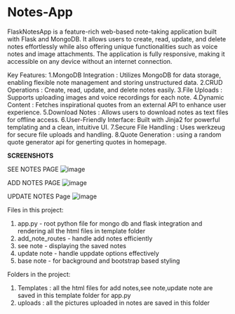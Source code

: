 # Notes-App
FlaskNotesApp is a feature-rich web-based note-taking application built with Flask and MongoDB.
It allows users to create, read, update, and delete notes effortlessly while also offering unique functionalities such as voice notes and image attachments. 
The application is fully responsive, making it accessible on any device without an internet connection.

Key Features:
  1.MongoDB Integration    : Utilizes MongoDB for data storage, enabling flexible note management and storing unstructured data.
  2.CRUD Operations        : Create, read, update, and delete notes easily.
  3.File Uploads           : Supports uploading images and voice recordings for each note.
  4.Dynamic Content        : Fetches inspirational quotes from an external API to enhance user experience.
  5.Download Notes         : Allows users to download notes as text files for offline access.
  6.User-Friendly Interface: Built with Jinja2 for powerful templating and a clean, intuitive UI.
  7.Secure File Handling   : Uses werkzeug for secure file uploads and handling.
  8.Quote Generation       : using a random quote generator api for generting quotes in homepage. 

**SCREENSHOTS**

SEE NOTES PAGE
![image](https://github.com/user-attachments/assets/918c496a-8fb8-4986-a210-769601262977)

ADD NOTES PAGE
![image](https://github.com/user-attachments/assets/76db709c-d276-4a2c-bbb3-7eeaae34b06f)

UPDATE NOTES Page
![image](https://github.com/user-attachments/assets/e987832c-66ca-4538-b5cf-eb7211c6fa51)

Files in this project:
1. app.py          - root python file for mongo db and flask integration and rendering all the html files in template folder
2. add_note_routes - handle add notes efficiently
3. see note        - displaying the saved notes
4. update note     - handle uppdate options effectively
5. base note       - for background and bootstrap based styling

Folders in the project:
1. Templates : all the html files for add notes,see note,update note are saved in this template folder for app.py
2. uploads : all the pictures uploaded in notes are saved in this folder

